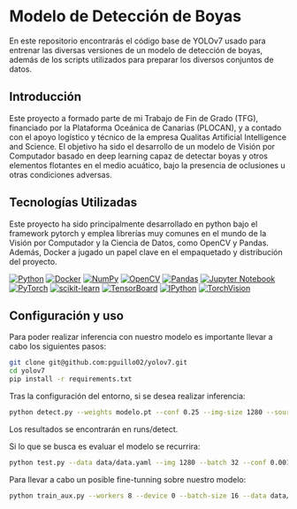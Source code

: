 # Modelo de Detección de Boyas

En este repositorio encontrarás el código base de YOLOv7 usado para entrenar las diversas versiones de un modelo de detección de boyas, además de los scripts utilizados para preparar los diversos conjuntos de datos. 

## Introducción

Este proyecto a formado parte de mi Trabajo de Fin de Grado (TFG), financiado por la Plataforma Oceánica de Canarias (PLOCAN), y a contado con el apoyo logístico y técnico de la empresa Qualitas Artificial Intelligence and Science. El objetivo ha sido el desarrollo de un modelo de Visión por Computador basado en deep learning capaz de detectar boyas y otros elementos flotantes en el medio acuático, bajo la presencia de oclusiones u otras condiciones adversas. 

## Tecnologías Utilizadas

Este proyecto ha sido principalmente desarrollado en python bajo el framework pytorch y emplea librerías muy comunes en el mundo de la Visión por Computador y la Ciencia de Datos, como OpenCV y Pandas. Además, Docker a jugado un papel clave en el empaquetado y distribución del proyecto. 

 [![Python][Python.com]][Python-url] [![Docker][Docker.com]][Docker-url] [![NumPy][NumPy.com]][NumPy-url]  [![OpenCV][OpenCV.com]][OpenCV-url] [![Pandas][Pandas.com]][Pandas-url] [![Jupyter Notebook][JupyterNotebook.com]][JupyterNotebook-url][![PyTorch][PyTorch.com]][PyTorch-url] [![scikit-learn][scikit-learn.com]][scikit-learn-url] [![TensorBoard][TensorBoard.com]][TensorBoard-url] [![IPython][IPython.com]][IPython-url] [![TorchVision][TorchVision.com]][TorchVision-url]

## Configuración y uso

Para poder realizar inferencia con nuestro modelo es importante llevar a cabo los siguientes pasos:

```sh
git clone git@github.com:pguillo02/yolov7.git
cd yolov7
pip install -r requirements.txt
```

Tras la configuración del entorno, si se desea realizar inferencia:

```sh
python detect.py --weights modelo.pt --conf 0.25 --img-size 1280 --source inference/boya1.jpg
```

Los resultados se encontrarán en runs/detect.

Si lo que se busca es evaluar el modelo se recurrira:

```sh
python test.py --data data/data.yaml --img 1280 --batch 32 --conf 0.001 --iou 0.65 --device 0 --weights modelo.pt 
```

Para llevar a cabo un posible fine-tunning sobre nuestro modelo: 

```sh
python train_aux.py --workers 8 --device 0 --batch-size 16 --data data/data.yaml --img 1280 1280 --cfg cfg/training/yolov7-e6.yaml --weights modelo.py --hyp data/custom_hyp.yaml
```











 



[Python.com]: https://img.shields.io/badge/Python-3776AB?style=for-the-badge&logo=python&logoColor=white
[Python-url]: https://www.python.org/

[Docker.com]: https://img.shields.io/badge/Docker-2496ED?style=for-the-badge&logo=docker&logoColor=white
[Docker-url]: https://www.docker.com/

[NumPy.com]: https://img.shields.io/badge/NumPy-013243?style=for-the-badge&logo=numpy&logoColor=white
[NumPy-url]: https://numpy.org/

[OpenCV.com]: https://img.shields.io/badge/OpenCV-5C3EE8?style=for-the-badge&logo=opencv&logoColor=white
[OpenCV-url]: https://opencv.org/

[Pandas.com]: https://img.shields.io/badge/Pandas-150458?style=for-the-badge&logo=pandas&logoColor=white
[Pandas-url]: https://pandas.pydata.org/

[JupyterNotebook.com]: https://img.shields.io/badge/Jupyter-FFFFFF?style=for-the-badge&logo=jupyter&logoColor=orange
[JupyterNotebook-url]: https://jupyter.org/

[PyTorch.com]: https://img.shields.io/badge/PyTorch-EE4C2C?style=for-the-badge&logo=pytorch&logoColor=white
[PyTorch-url]: https://pytorch.org/

[scikit-learn.com]: https://img.shields.io/badge/scikit--learn-F7931E?style=for-the-badge&logo=scikit-learn&logoColor=white
[scikit-learn-url]: https://scikit-learn.org/

[TensorBoard.com]: https://img.shields.io/badge/TensorBoard-FF6F00?style=for-the-badge&logo=tensorflow&logoColor=white
[TensorBoard-url]: https://www.tensorflow.org/tensorboard

[IPython.com]: https://img.shields.io/badge/IPython-FFA500?style=for-the-badge&logo=ipython&logoColor=white
[IPython-url]: https://ipython.org/

[TorchVision.com]: https://img.shields.io/badge/TorchVision-EE4C2C?style=for-the-badge&logo=python&logoColor=white
[TorchVision-url]: https://pytorch.org/vision/stable/
